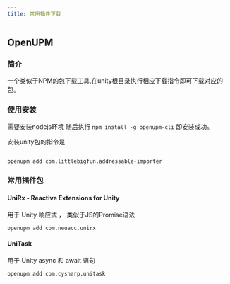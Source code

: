 ```yaml
---
title: 常用插件下载
---
```


## OpenUPM
### 简介
一个类似于NPM的包下载工具,在unity根目录执行相应下载指令即可下载对应的包。
### 使用安装
需要安装nodejs环境
随后执行 `npm install -g openupm-cli`  即安装成功。

安装unity包的指令是 
```bash

openupm add com.littlebigfun.addressable-importer

```


### 常用插件包

#### UniRx - Reactive Extensions for Unity
用于 Unity 响应式 ， 类似于JS的Promise语法
```
openupm add com.neuecc.unirx
```
#### UniTask
用于 Unity async 和 await 语句
```
openupm add com.cysharp.unitask
```
